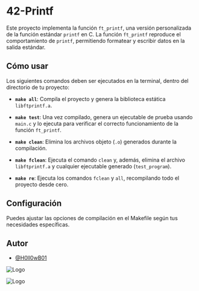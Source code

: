 # 42-Printf

Este proyecto implementa la función `ft_printf`, una versión personalizada de la función estándar `printf` en C. 
La función `ft_printf` reproduce el comportamiento de `printf`, permitiendo formatear y escribir datos en la salida estándar.

## Cómo usar

Los siguientes comandos deben ser ejecutados en la terminal, dentro del directorio de tu proyecto:

- **`make all`**: Compila el proyecto y genera la biblioteca estática `libftprintf.a`.

- **`make test`**: Una vez compilado, genera un ejecutable de prueba usando `main.c` y
  lo ejecuta para verificar el correcto funcionamiento de la función `ft_printf`.

- **`make clean`**: Elimina los archivos objeto (`.o`) generados durante la compilación.
  
- **`make fclean`**: Ejecuta el comando `clean` y, además, elimina el archivo `libftprintf.a` y cualquier ejecutable generado (`test_program`).

- **`make re`**: Ejecuta los comandos `fclean` y `all`, recompilando todo el proyecto desde cero.

## Configuración

Puedes ajustar las opciones de compilación en el Makefile según tus necesidades específicas. 

## Autor

- [@H0ll0wB01](https://github.com/H0ll0wB01)

![Logo](https://avatars.githubusercontent.com/u/102600920?v=4)

![Logo](https://encrypted-tbn0.gstatic.com/images?q=tbn:ANd9GcTVInHuUPtp3uiEuvF0aYAkFBUzpnr65b2CDA&s)
